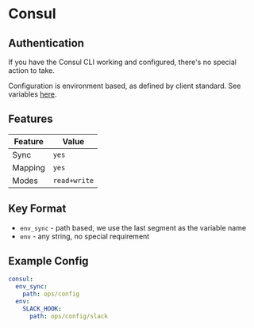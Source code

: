 # Consul

## Authentication

If you have the Consul CLI working and configured, there's no special action to take.

Configuration is environment based, as defined by client standard. See variables [here](https://github.com/hashicorp/consul/blob/master/api/api.go#L28).

## Features

| Feature | Value |
| --- | --- |
| Sync | `yes` |
| Mapping | `yes` |
| Modes | `read+write` |

## Key Format
- `env_sync` - path based, we use the last segment as the variable name
- `env` - any string, no special requirement

## Example Config

```yaml
consul:
  env_sync:
    path: ops/config
  env:
    SLACK_HOOK:
      path: ops/config/slack
```
